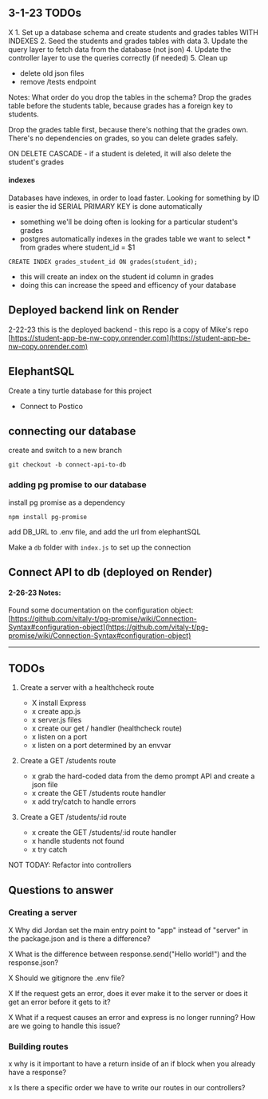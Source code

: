 ## 3-1-23 TODOs
X 1. Set up a database schema and create students and grades tables WITH INDEXES
2. Seed the students and grades tables with data
3. Update the query layer to fetch data from the database (not json)
4. Update the controller layer to use the queries correctly (if needed)
5. Clean up 
- delete old json files
- remove /tests endpoint


Notes:
What order do you drop the tables in the schema? Drop the grades table before the students table, because grades has a foreign key to students.

Drop the grades table first, because there's nothing that the grades own. There's no dependencies on grades, so you can delete grades safely.

ON DELETE CASCADE - if a student is deleted, it will also delete the student's grades

#### indexes
Databases have indexes, in order to load faster.
Looking for something by ID is easier
the id SERIAL PRIMARY KEY is done automatically
- something we'll be doing often is looking for a particular student's grades
- postgres automatically indexes in the grades table
we want to select * from grades where student_id = $1
```
CREATE INDEX grades_student_id ON grades(student_id);
```
- this will create an index on the student id column in grades
- doing this can increase the speed and efficency of your database


## Deployed backend link on Render
2-22-23 this is the deployed backend - this repo is a copy of Mike's repo
[https://student-app-be-nw-copy.onrender.com](https://student-app-be-nw-copy.onrender.com)


## ElephantSQL
Create a tiny turtle database for this project
- Connect to Postico

## connecting our database
create and switch to a new branch
```
git checkout -b connect-api-to-db
```

### adding pg promise to our database
install pg promise as a dependency
```
npm install pg-promise
```

add DB_URL to .env file, and add the url from elephantSQL

Make a `db` folder with `index.js` to set up the connection

## Connect API to db (deployed on Render)


#### 2-26-23 Notes:
Found some documentation on the configuration object:
[https://github.com/vitaly-t/pg-promise/wiki/Connection-Syntax#configuration-object](https://github.com/vitaly-t/pg-promise/wiki/Connection-Syntax#configuration-object)

---


## TODOs
1. Create a server with a healthcheck route
    - X install Express
    - x create app.js
    - x server.js files
    - x create our get / handler (healthcheck route)
    - x listen on a port
    - x listen on a port determined by an envvar

2. Create a GET /students route
    - x grab the hard-coded data from the demo prompt API and create a json file
    - x create the GET /students route handler
    - x add try/catch to handle errors

3. Create a GET /students/:id route
    - x create the GET /students/:id route handler
    - x handle students not found
    - x try catch

NOT TODAY: Refactor into controllers

## Questions to answer
### Creating a server
X Why did Jordan set the main entry point to "app" instead of "server" in the package.json and is there a difference?

X What is the difference between response.send("Hello world!") and the response.json?

X Should we gitignore the .env file?

X If the request gets an error, does it ever make it to the server or does it get an error before it gets to it?

X What if a request causes an error and express is no longer running? How are we going to handle this issue?

### Building routes
x why is it important to have a return inside of an if block when you already have a response?

x Is there a specific order we have to write our routes in our controllers?
